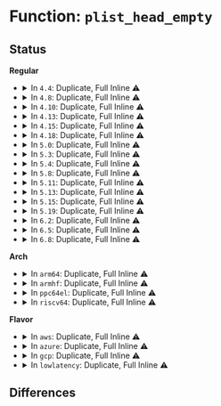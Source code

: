 # Function: <code>plist_head_empty</code>

## Status
<b>Regular</b>
<ul>
<li>
<details>
<summary>In <code>4.4</code>: Duplicate, Full Inline ⚠️</summary>

**Collision:** Static Duplication

**Inline:** Full

**Transformation:** False

**Instances:**

```
In kernel/sched/rt.c (ffffffff810bef45)
Location: include/linux/plist.h:212
Inline: True
Inline callers:
  - kernel/sched/rt.c:pick_next_pushable_task
  - kernel/sched/rt.c:set_curr_task_rt
  - kernel/sched/rt.c:pull_rt_task
  - kernel/sched/rt.c:dequeue_task_rt
```
```
In kernel/power/qos.c (ffffffff810cbf8a)
Location: include/linux/plist.h:212
Inline: True
Inline callers:
  - kernel/power/qos.c:pm_qos_dbg_show_requests
  - kernel/power/qos.c:pm_qos_dbg_show_requests
  - kernel/power/qos.c:pm_qos_power_read
  - kernel/power/qos.c:pm_qos_update_target
```
```
In lib/plist.c (ffffffff813ede42)
Location: include/linux/plist.h:212
Inline: True
Inline callers:
  - lib/plist.c:plist_add
```
</details>
</li>
<li>
<details>
<summary>In <code>4.8</code>: Duplicate, Full Inline ⚠️</summary>

**Collision:** Static Duplication

**Inline:** Full

**Transformation:** False

**Instances:**

```
In kernel/sched/rt.c (ffffffff810c2c1a)
Location: include/linux/plist.h:212
Inline: True
Inline callers:
  - kernel/sched/rt.c:set_curr_task_rt
  - kernel/sched/rt.c:pull_rt_task
  - kernel/sched/rt.c:push_irq_work_func
  - kernel/sched/rt.c:pick_next_pushable_task
  - kernel/sched/rt.c:dequeue_task_rt
```
```
In kernel/power/qos.c (ffffffff810d0c73)
Location: include/linux/plist.h:212
Inline: True
Inline callers:
  - kernel/power/qos.c:pm_qos_power_read
  - kernel/power/qos.c:pm_qos_update_target
  - kernel/power/qos.c:pm_qos_update_target
  - kernel/power/qos.c:pm_qos_dbg_show_requests
  - kernel/power/qos.c:pm_qos_dbg_show_requests
```
```
In lib/plist.c (ffffffff814340b0)
Location: include/linux/plist.h:212
Inline: True
Inline callers:
  - lib/plist.c:plist_requeue
  - lib/plist.c:plist_add
```
</details>
</li>
<li>
<details>
<summary>In <code>4.10</code>: Duplicate, Full Inline ⚠️</summary>

**Collision:** Static Duplication

**Inline:** Full

**Transformation:** False

**Instances:**

```
In kernel/sched/rt.c (ffffffff810c8c6a)
Location: include/linux/plist.h:212
Inline: True
Inline callers:
  - kernel/sched/rt.c:set_curr_task_rt
  - kernel/sched/rt.c:pull_rt_task
  - kernel/sched/rt.c:push_irq_work_func
  - kernel/sched/rt.c:pick_next_pushable_task
  - kernel/sched/rt.c:dequeue_task_rt
```
```
In kernel/power/qos.c (ffffffff810d76e3)
Location: include/linux/plist.h:212
Inline: True
Inline callers:
  - kernel/power/qos.c:pm_qos_power_read
  - kernel/power/qos.c:pm_qos_update_target
  - kernel/power/qos.c:pm_qos_update_target
  - kernel/power/qos.c:pm_qos_dbg_show_requests
  - kernel/power/qos.c:pm_qos_dbg_show_requests
```
```
In lib/plist.c (ffffffff81450340)
Location: include/linux/plist.h:212
Inline: True
Inline callers:
  - lib/plist.c:plist_requeue
  - lib/plist.c:plist_add
```
</details>
</li>
<li>
<details>
<summary>In <code>4.13</code>: Duplicate, Full Inline ⚠️</summary>

**Collision:** Static Duplication

**Inline:** Full

**Transformation:** False

**Instances:**

```
In kernel/sched/rt.c (ffffffff810c4647)
Location: include/linux/plist.h:212
Inline: True
Inline callers:
  - kernel/sched/rt.c:set_curr_task_rt
  - kernel/sched/rt.c:pull_rt_task
  - kernel/sched/rt.c:push_irq_work_func
  - kernel/sched/rt.c:pick_next_pushable_task
  - kernel/sched/rt.c:pick_next_task_rt
  - kernel/sched/rt.c:pick_next_task_rt
  - kernel/sched/rt.c:dequeue_task_rt
```
```
In kernel/power/qos.c (ffffffff810d6733)
Location: include/linux/plist.h:212
Inline: True
Inline callers:
  - kernel/power/qos.c:pm_qos_power_read
  - kernel/power/qos.c:pm_qos_update_target
  - kernel/power/qos.c:pm_qos_update_target
  - kernel/power/qos.c:pm_qos_dbg_show_requests
  - kernel/power/qos.c:pm_qos_dbg_show_requests
```
```
In mm/swapfile.c (ffffffff8120fe35)
Location: include/linux/plist.h:212
Inline: True
Inline callers:
  - mm/swapfile.c:has_usable_swap
```
```
In lib/plist.c (ffffffff818f00a0)
Location: include/linux/plist.h:212
Inline: True
Inline callers:
  - lib/plist.c:plist_requeue
  - lib/plist.c:plist_add
```
</details>
</li>
<li>
<details>
<summary>In <code>4.15</code>: Duplicate, Full Inline ⚠️</summary>

**Collision:** Static Duplication

**Inline:** Full

**Transformation:** False

**Instances:**

```
In kernel/sched/rt.c (ffffffff810cbce7)
Location: include/linux/plist.h:212
Inline: True
Inline callers:
  - kernel/sched/rt.c:set_curr_task_rt
  - kernel/sched/rt.c:pull_rt_task
  - kernel/sched/rt.c:rto_push_irq_work_func
  - kernel/sched/rt.c:pick_next_pushable_task
  - kernel/sched/rt.c:pick_next_task_rt
  - kernel/sched/rt.c:pick_next_task_rt
  - kernel/sched/rt.c:dequeue_task_rt
```
```
In kernel/power/qos.c (ffffffff810de6c3)
Location: include/linux/plist.h:212
Inline: True
Inline callers:
  - kernel/power/qos.c:pm_qos_power_read
  - kernel/power/qos.c:pm_qos_update_target
  - kernel/power/qos.c:pm_qos_update_target
  - kernel/power/qos.c:pm_qos_dbg_show_requests
  - kernel/power/qos.c:pm_qos_dbg_show_requests
```
```
In mm/swapfile.c (ffffffff8122bde5)
Location: include/linux/plist.h:212
Inline: True
Inline callers:
  - mm/swapfile.c:has_usable_swap
```
```
In lib/plist.c (ffffffff819764f0)
Location: include/linux/plist.h:212
Inline: True
Inline callers:
  - lib/plist.c:plist_requeue
  - lib/plist.c:plist_add
```
</details>
</li>
<li>
<details>
<summary>In <code>4.18</code>: Duplicate, Full Inline ⚠️</summary>

**Collision:** Static Duplication

**Inline:** Full

**Transformation:** False

**Instances:**

```
In kernel/sched/rt.c (ffffffff810d2c17)
Location: include/linux/plist.h:212
Inline: True
Inline callers:
  - kernel/sched/rt.c:set_curr_task_rt
  - kernel/sched/rt.c:pull_rt_task
  - kernel/sched/rt.c:rto_push_irq_work_func
  - kernel/sched/rt.c:pick_next_pushable_task
  - kernel/sched/rt.c:pick_next_task_rt
  - kernel/sched/rt.c:pick_next_task_rt
  - kernel/sched/rt.c:dequeue_task_rt
```
```
In kernel/power/qos.c (ffffffff810e6d12)
Location: include/linux/plist.h:212
Inline: True
Inline callers:
  - kernel/power/qos.c:pm_qos_power_read
  - kernel/power/qos.c:pm_qos_update_target
  - kernel/power/qos.c:pm_qos_update_target
  - kernel/power/qos.c:pm_qos_dbg_show_requests
  - kernel/power/qos.c:pm_qos_dbg_show_requests
```
```
In mm/swapfile.c (ffffffff8124d0a5)
Location: include/linux/plist.h:212
Inline: True
Inline callers:
  - mm/swapfile.c:has_usable_swap
```
```
In lib/plist.c (ffffffff819d2cb0)
Location: include/linux/plist.h:212
Inline: True
Inline callers:
  - lib/plist.c:plist_requeue
  - lib/plist.c:plist_add
```
</details>
</li>
<li>
<details>
<summary>In <code>5.0</code>: Duplicate, Full Inline ⚠️</summary>

**Collision:** Static Duplication

**Inline:** Full

**Transformation:** False

**Instances:**

```
In kernel/sched/rt.c (ffffffff810dc667)
Location: include/linux/plist.h:212
Inline: True
Inline callers:
  - kernel/sched/rt.c:set_curr_task_rt
  - kernel/sched/rt.c:pull_rt_task
  - kernel/sched/rt.c:rto_push_irq_work_func
  - kernel/sched/rt.c:pick_next_pushable_task
  - kernel/sched/rt.c:pick_next_task_rt
  - kernel/sched/rt.c:pick_next_task_rt
  - kernel/sched/rt.c:dequeue_task_rt
```
```
In kernel/power/qos.c (ffffffff810f2312)
Location: include/linux/plist.h:212
Inline: True
Inline callers:
  - kernel/power/qos.c:pm_qos_power_read
  - kernel/power/qos.c:pm_qos_update_target
  - kernel/power/qos.c:pm_qos_update_target
  - kernel/power/qos.c:pm_qos_debug_show
  - kernel/power/qos.c:pm_qos_debug_show
```
```
In mm/swapfile.c (ffffffff812614a5)
Location: include/linux/plist.h:212
Inline: True
Inline callers:
  - mm/swapfile.c:has_usable_swap
```
```
In lib/plist.c (ffffffff81a0c330)
Location: include/linux/plist.h:212
Inline: True
Inline callers:
  - lib/plist.c:plist_requeue
  - lib/plist.c:plist_add
```
</details>
</li>
<li>
<details>
<summary>In <code>5.3</code>: Duplicate, Full Inline ⚠️</summary>

**Collision:** Static Duplication

**Inline:** Full

**Transformation:** False

**Instances:**

```
In kernel/sched/rt.c (ffffffff810e3607)
Location: include/linux/plist.h:210
Inline: True
Inline callers:
  - kernel/sched/rt.c:set_curr_task_rt
  - kernel/sched/rt.c:pull_rt_task
  - kernel/sched/rt.c:rto_push_irq_work_func
  - kernel/sched/rt.c:pick_next_pushable_task
  - kernel/sched/rt.c:pick_next_task_rt
  - kernel/sched/rt.c:pick_next_task_rt
  - kernel/sched/rt.c:dequeue_task_rt
```
```
In kernel/power/qos.c (ffffffff810fa7c5)
Location: include/linux/plist.h:210
Inline: True
Inline callers:
  - kernel/power/qos.c:pm_qos_power_read
  - kernel/power/qos.c:pm_qos_update_target
  - kernel/power/qos.c:pm_qos_update_target
  - kernel/power/qos.c:pm_qos_debug_show
  - kernel/power/qos.c:pm_qos_debug_show
```
```
In mm/swapfile.c (ffffffff8127c415)
Location: include/linux/plist.h:210
Inline: True
Inline callers:
  - mm/swapfile.c:has_usable_swap
```
```
In lib/plist.c (ffffffff81a7bc90)
Location: include/linux/plist.h:210
Inline: True
Inline callers:
  - lib/plist.c:plist_requeue
  - lib/plist.c:plist_add
```
</details>
</li>
<li>
<details>
<summary>In <code>5.4</code>: Duplicate, Full Inline ⚠️</summary>

**Collision:** Static Duplication

**Inline:** Full

**Transformation:** False

**Instances:**

```
In kernel/sched/rt.c (ffffffff810efc5c)
Location: include/linux/plist.h:210
Inline: True
Inline callers:
  - kernel/sched/rt.c:pull_rt_task
  - kernel/sched/rt.c:rto_push_irq_work_func
  - kernel/sched/rt.c:pick_next_pushable_task
  - kernel/sched/rt.c:pick_next_task_rt
  - kernel/sched/rt.c:pick_next_task_rt
  - kernel/sched/rt.c:dequeue_task_rt
```
```
In kernel/power/qos.c (ffffffff81106665)
Location: include/linux/plist.h:210
Inline: True
Inline callers:
  - kernel/power/qos.c:pm_qos_power_read
  - kernel/power/qos.c:pm_qos_update_target
  - kernel/power/qos.c:pm_qos_update_target
  - kernel/power/qos.c:pm_qos_debug_show
  - kernel/power/qos.c:pm_qos_debug_show
```
```
In mm/swapfile.c (ffffffff8128bef5)
Location: include/linux/plist.h:210
Inline: True
Inline callers:
  - mm/swapfile.c:has_usable_swap
```
```
In lib/plist.c (ffffffff81ab2ff0)
Location: include/linux/plist.h:210
Inline: True
Inline callers:
  - lib/plist.c:plist_requeue
  - lib/plist.c:plist_add
```
</details>
</li>
<li>
<details>
<summary>In <code>5.8</code>: Duplicate, Full Inline ⚠️</summary>

**Collision:** Static Duplication

**Inline:** Full

**Transformation:** False

**Instances:**

```
In kernel/sched/rt.c (ffffffff810f95a9)
Location: include/linux/plist.h:210
Inline: True
Inline callers:
  - kernel/sched/rt.c:pull_rt_task
  - kernel/sched/rt.c:rto_push_irq_work_func
  - kernel/sched/rt.c:pick_next_pushable_task
  - kernel/sched/rt.c:pick_next_task_rt
  - kernel/sched/rt.c:pick_next_task_rt
  - kernel/sched/rt.c:dequeue_task_rt
```
```
In kernel/power/qos.c (ffffffff81111365)
Location: include/linux/plist.h:210
Inline: True
```
```
In mm/swapfile.c (ffffffff812bedf5)
Location: include/linux/plist.h:210
Inline: True
Inline callers:
  - mm/swapfile.c:has_usable_swap
```
```
In lib/plist.c (ffffffff815ed880)
Location: include/linux/plist.h:210
Inline: True
Inline callers:
  - lib/plist.c:plist_requeue
  - lib/plist.c:plist_add
```
</details>
</li>
<li>
<details>
<summary>In <code>5.11</code>: Duplicate, Full Inline ⚠️</summary>

**Collision:** Static Duplication

**Inline:** Full

**Transformation:** False

**Instances:**

```
In kernel/sched/rt.c (ffffffff810f789e)
Location: include/linux/plist.h:210
Inline: True
Inline callers:
  - kernel/sched/rt.c:pull_rt_task
  - kernel/sched/rt.c:rto_push_irq_work_func
  - kernel/sched/rt.c:pick_next_pushable_task
  - kernel/sched/rt.c:pick_next_task_rt
  - kernel/sched/rt.c:pick_next_task_rt
  - kernel/sched/rt.c:dequeue_task_rt
```
```
In kernel/power/qos.c (ffffffff8110e4e5)
Location: include/linux/plist.h:210
Inline: True
```
```
In mm/swapfile.c (ffffffff812caa15)
Location: include/linux/plist.h:210
Inline: True
Inline callers:
  - mm/swapfile.c:has_usable_swap
```
```
In lib/plist.c (ffffffff81611fb0)
Location: include/linux/plist.h:210
Inline: True
Inline callers:
  - lib/plist.c:plist_requeue
  - lib/plist.c:plist_add
```
</details>
</li>
<li>
<details>
<summary>In <code>5.13</code>: Duplicate, Full Inline ⚠️</summary>

**Collision:** Static Duplication

**Inline:** Full

**Transformation:** False

**Instances:**

```
In kernel/sched/rt.c (ffffffff810f9643)
Location: include/linux/plist.h:210
Inline: True
Inline callers:
  - kernel/sched/rt.c:pull_rt_task
  - kernel/sched/rt.c:rto_push_irq_work_func
  - kernel/sched/rt.c:pick_next_pushable_task
  - kernel/sched/rt.c:pick_next_task_rt
  - kernel/sched/rt.c:pick_next_task_rt
  - kernel/sched/rt.c:dequeue_task_rt
```
```
In kernel/power/qos.c (ffffffff8110efc5)
Location: include/linux/plist.h:210
Inline: True
```
```
In mm/swapfile.c (ffffffff812d14f5)
Location: include/linux/plist.h:210
Inline: True
Inline callers:
  - mm/swapfile.c:has_usable_swap
```
```
In lib/plist.c (ffffffff815f56a0)
Location: include/linux/plist.h:210
Inline: True
Inline callers:
  - lib/plist.c:plist_requeue
  - lib/plist.c:plist_add
```
</details>
</li>
<li>
<details>
<summary>In <code>5.15</code>: Duplicate, Full Inline ⚠️</summary>

**Collision:** Static Duplication

**Inline:** Full

**Transformation:** False

**Instances:**

```
In kernel/sched/rt.c (ffffffff81112e31)
Location: include/linux/plist.h:210
Inline: True
Inline callers:
  - kernel/sched/rt.c:pull_rt_task
  - kernel/sched/rt.c:rto_push_irq_work_func
  - kernel/sched/rt.c:pick_next_pushable_task
  - kernel/sched/rt.c:pick_next_task_rt
  - kernel/sched/rt.c:pick_next_task_rt
  - kernel/sched/rt.c:dequeue_task_rt
```
```
In kernel/power/qos.c (ffffffff8112e8b8)
Location: include/linux/plist.h:210
Inline: True
Inline callers:
  - kernel/power/qos.c:cpu_latency_qos_read
  - kernel/power/qos.c:pm_qos_update_target
  - kernel/power/qos.c:pm_qos_update_target
```
```
In mm/swapfile.c (ffffffff81316bf5)
Location: include/linux/plist.h:210
Inline: True
Inline callers:
  - mm/swapfile.c:has_usable_swap
```
```
In lib/plist.c (ffffffff81662b00)
Location: include/linux/plist.h:210
Inline: True
Inline callers:
  - lib/plist.c:plist_requeue
  - lib/plist.c:plist_add
```
</details>
</li>
<li>
<details>
<summary>In <code>5.19</code>: Duplicate, Full Inline ⚠️</summary>

**Collision:** Static Duplication

**Inline:** Full

**Transformation:** False

**Instances:**

```
In kernel/sched/build_policy.c (ffffffff81130110)
Location: include/linux/plist.h:213
Inline: True
Inline callers:
  - kernel/sched/build_policy.c:pull_rt_task
  - kernel/sched/build_policy.c:rto_push_irq_work_func
  - kernel/sched/build_policy.c:pick_next_pushable_task
  - kernel/sched/build_policy.c:pick_next_task_rt
  - kernel/sched/build_policy.c:pick_next_task_rt
  - kernel/sched/build_policy.c:dequeue_task_rt
```
```
In kernel/power/qos.c (ffffffff8114fcee)
Location: include/linux/plist.h:213
Inline: True
Inline callers:
  - kernel/power/qos.c:cpu_latency_qos_read
  - kernel/power/qos.c:pm_qos_update_target
  - kernel/power/qos.c:pm_qos_update_target
```
```
In mm/swapfile.c (ffffffff81382216)
Location: include/linux/plist.h:213
Inline: True
Inline callers:
  - mm/swapfile.c:has_usable_swap
```
```
In lib/plist.c (ffffffff8177c9e0)
Location: include/linux/plist.h:213
Inline: True
Inline callers:
  - lib/plist.c:plist_requeue
  - lib/plist.c:plist_add
```
</details>
</li>
<li>
<details>
<summary>In <code>6.2</code>: Duplicate, Full Inline ⚠️</summary>

**Collision:** Static Duplication

**Inline:** Full

**Transformation:** False

**Instances:**

```
In kernel/sched/build_policy.c (ffffffff8115a381)
Location: include/linux/plist.h:213
Inline: True
Inline callers:
  - kernel/sched/build_policy.c:pull_rt_task
  - kernel/sched/build_policy.c:rto_push_irq_work_func
  - kernel/sched/build_policy.c:pick_next_pushable_task
  - kernel/sched/build_policy.c:pick_next_task_rt
  - kernel/sched/build_policy.c:pick_next_task_rt
  - kernel/sched/build_policy.c:dequeue_task_rt
```
```
In kernel/power/qos.c (ffffffff8117e59e)
Location: include/linux/plist.h:213
Inline: True
Inline callers:
  - kernel/power/qos.c:cpu_latency_qos_read
  - kernel/power/qos.c:pm_qos_update_target
  - kernel/power/qos.c:pm_qos_update_target
```
```
In mm/swapfile.c (ffffffff81400a26)
Location: include/linux/plist.h:213
Inline: True
Inline callers:
  - mm/swapfile.c:has_usable_swap
```
```
In lib/plist.c (ffffffff82039430)
Location: include/linux/plist.h:213
Inline: True
Inline callers:
  - lib/plist.c:plist_requeue
  - lib/plist.c:plist_add
```
</details>
</li>
<li>
<details>
<summary>In <code>6.5</code>: Duplicate, Full Inline ⚠️</summary>

**Collision:** Static Duplication

**Inline:** Full

**Transformation:** False

**Instances:**

```
In kernel/sched/build_policy.c (ffffffff8116a591)
Location: include/linux/plist.h:213
Inline: True
Inline callers:
  - kernel/sched/build_policy.c:pull_rt_task
  - kernel/sched/build_policy.c:rto_push_irq_work_func
  - kernel/sched/build_policy.c:pick_next_pushable_task
  - kernel/sched/build_policy.c:pick_next_task_rt
  - kernel/sched/build_policy.c:pick_next_task_rt
  - kernel/sched/build_policy.c:dequeue_task_rt
```
```
In kernel/power/qos.c (ffffffff8118f1fe)
Location: include/linux/plist.h:213
Inline: True
Inline callers:
  - kernel/power/qos.c:cpu_latency_qos_read
  - kernel/power/qos.c:pm_qos_update_target
  - kernel/power/qos.c:pm_qos_update_target
```
```
In mm/swapfile.c (ffffffff814338c6)
Location: include/linux/plist.h:213
Inline: True
Inline callers:
  - mm/swapfile.c:has_usable_swap
```
```
In lib/plist.c (ffffffff820b7750)
Location: include/linux/plist.h:213
Inline: True
Inline callers:
  - lib/plist.c:plist_requeue
  - lib/plist.c:plist_add
```
</details>
</li>
<li>
<details>
<summary>In <code>6.8</code>: Duplicate, Full Inline ⚠️</summary>

**Collision:** Static Duplication

**Inline:** Full

**Transformation:** False

**Instances:**

```
In kernel/sched/build_policy.c (ffffffff81177c51)
Location: include/linux/plist.h:203
Inline: True
Inline callers:
  - kernel/sched/build_policy.c:pull_rt_task
  - kernel/sched/build_policy.c:rto_push_irq_work_func
  - kernel/sched/build_policy.c:pick_next_pushable_task
  - kernel/sched/build_policy.c:pick_next_task_rt
  - kernel/sched/build_policy.c:pick_next_task_rt
  - kernel/sched/build_policy.c:dequeue_task_rt
```
```
In kernel/power/qos.c (ffffffff8119dbae)
Location: include/linux/plist.h:203
Inline: True
Inline callers:
  - kernel/power/qos.c:cpu_latency_qos_read
  - kernel/power/qos.c:pm_qos_update_target
  - kernel/power/qos.c:pm_qos_update_target
```
```
In mm/swapfile.c (ffffffff8146ccb6)
Location: include/linux/plist.h:203
Inline: True
Inline callers:
  - mm/swapfile.c:has_usable_swap
```
```
In lib/plist.c (ffffffff82192060)
Location: include/linux/plist.h:203
Inline: True
Inline callers:
  - lib/plist.c:plist_requeue
  - lib/plist.c:plist_add
```
</details>
</li>
</ul>
<b>Arch</b>
<ul>
<li>
<details>
<summary>In <code>arm64</code>: Duplicate, Full Inline ⚠️</summary>

**Collision:** Static Duplication

**Inline:** Full

**Transformation:** False

**Instances:**

```
In kernel/sched/rt.c (ffff800010151084)
Location: include/linux/plist.h:210
Inline: True
Inline callers:
  - kernel/sched/rt.c:pull_rt_task
  - kernel/sched/rt.c:rto_push_irq_work_func
  - kernel/sched/rt.c:pick_next_pushable_task
  - kernel/sched/rt.c:pick_next_task_rt
  - kernel/sched/rt.c:pick_next_task_rt
  - kernel/sched/rt.c:dequeue_task_rt
```
```
In kernel/power/qos.c (ffff80001016cdb8)
Location: include/linux/plist.h:210
Inline: True
Inline callers:
  - kernel/power/qos.c:pm_qos_power_read
  - kernel/power/qos.c:pm_qos_update_target
  - kernel/power/qos.c:pm_qos_update_target
  - kernel/power/qos.c:pm_qos_debug_show
  - kernel/power/qos.c:pm_qos_debug_show
```
```
In mm/swapfile.c (ffff800010327600)
Location: include/linux/plist.h:210
Inline: True
Inline callers:
  - mm/swapfile.c:has_usable_swap
```
```
In lib/plist.c (ffff800010d8d2a0)
Location: include/linux/plist.h:210
Inline: True
Inline callers:
  - lib/plist.c:plist_requeue
  - lib/plist.c:plist_add
```
</details>
</li>
<li>
<details>
<summary>In <code>armhf</code>: Duplicate, Full Inline ⚠️</summary>

**Collision:** Static Duplication

**Inline:** Full

**Transformation:** False

**Instances:**

```
In kernel/sched/rt.c (c039c324)
Location: include/linux/plist.h:210
Inline: True
Inline callers:
  - kernel/sched/rt.c:pull_rt_task
  - kernel/sched/rt.c:rto_push_irq_work_func
  - kernel/sched/rt.c:pick_next_pushable_task
  - kernel/sched/rt.c:pick_next_task_rt
  - kernel/sched/rt.c:pick_next_task_rt
  - kernel/sched/rt.c:dequeue_task_rt
```
```
In kernel/power/qos.c (c03b818c)
Location: include/linux/plist.h:210
Inline: True
Inline callers:
  - kernel/power/qos.c:pm_qos_power_read
  - kernel/power/qos.c:pm_qos_update_target
  - kernel/power/qos.c:pm_qos_update_target
  - kernel/power/qos.c:pm_qos_debug_show
  - kernel/power/qos.c:pm_qos_debug_show
```
```
In mm/swapfile.c (c053ea68)
Location: include/linux/plist.h:210
Inline: True
Inline callers:
  - mm/swapfile.c:has_usable_swap
```
```
In lib/plist.c (c0e877a4)
Location: include/linux/plist.h:210
Inline: True
Inline callers:
  - lib/plist.c:plist_requeue
  - lib/plist.c:plist_add
```
</details>
</li>
<li>
<details>
<summary>In <code>ppc64el</code>: Duplicate, Full Inline ⚠️</summary>

**Collision:** Static Duplication

**Inline:** Full

**Transformation:** False

**Instances:**

```
In kernel/sched/rt.c (c0000000001a1f64)
Location: include/linux/plist.h:210
Inline: True
Inline callers:
  - kernel/sched/rt.c:pull_rt_task
  - kernel/sched/rt.c:rto_push_irq_work_func
  - kernel/sched/rt.c:pick_next_pushable_task
  - kernel/sched/rt.c:pick_next_task_rt
  - kernel/sched/rt.c:pick_next_task_rt
  - kernel/sched/rt.c:dequeue_task_rt
```
```
In kernel/power/qos.c (c0000000001c4740)
Location: include/linux/plist.h:210
Inline: True
Inline callers:
  - kernel/power/qos.c:pm_qos_power_read
  - kernel/power/qos.c:pm_qos_update_target
  - kernel/power/qos.c:pm_qos_update_target
  - kernel/power/qos.c:pm_qos_debug_show
  - kernel/power/qos.c:pm_qos_debug_show
```
```
In mm/swapfile.c (c0000000003fe24c)
Location: include/linux/plist.h:210
Inline: True
Inline callers:
  - mm/swapfile.c:has_usable_swap
```
```
In lib/plist.c (c000000000ecf530)
Location: include/linux/plist.h:210
Inline: True
Inline callers:
  - lib/plist.c:plist_requeue
  - lib/plist.c:plist_add
```
</details>
</li>
<li>
<details>
<summary>In <code>riscv64</code>: Duplicate, Full Inline ⚠️</summary>

**Collision:** Static Duplication

**Inline:** Full

**Transformation:** False

**Instances:**

```
In kernel/sched/rt.c (ffffffe0000f9b4e)
Location: include/linux/plist.h:210
Inline: True
Inline callers:
  - kernel/sched/rt.c:rto_push_irq_work_func
  - kernel/sched/rt.c:pick_next_pushable_task
  - kernel/sched/rt.c:pick_next_task_rt
  - kernel/sched/rt.c:pick_next_task_rt
  - kernel/sched/rt.c:dequeue_task_rt
```
```
In kernel/power/qos.c (ffffffe00010ca5c)
Location: include/linux/plist.h:210
Inline: True
Inline callers:
  - kernel/power/qos.c:pm_qos_power_read
  - kernel/power/qos.c:pm_qos_update_target
  - kernel/power/qos.c:pm_qos_update_target
  - kernel/power/qos.c:pm_qos_debug_show
  - kernel/power/qos.c:pm_qos_debug_show
```
```
In mm/swapfile.c (ffffffe0002274d2)
Location: include/linux/plist.h:210
Inline: True
Inline callers:
  - mm/swapfile.c:has_usable_swap
```
```
In lib/plist.c (ffffffe0008b5f2c)
Location: include/linux/plist.h:210
Inline: True
Inline callers:
  - lib/plist.c:plist_requeue
  - lib/plist.c:plist_add
```
</details>
</li>
</ul>
<b>Flavor</b>
<ul>
<li>
<details>
<summary>In <code>aws</code>: Duplicate, Full Inline ⚠️</summary>

**Collision:** Static Duplication

**Inline:** Full

**Transformation:** False

**Instances:**

```
In kernel/sched/rt.c (ffffffff810e954c)
Location: include/linux/plist.h:210
Inline: True
Inline callers:
  - kernel/sched/rt.c:pull_rt_task
  - kernel/sched/rt.c:rto_push_irq_work_func
  - kernel/sched/rt.c:pick_next_pushable_task
  - kernel/sched/rt.c:pick_next_task_rt
  - kernel/sched/rt.c:pick_next_task_rt
  - kernel/sched/rt.c:dequeue_task_rt
```
```
In kernel/power/qos.c (ffffffff810ff975)
Location: include/linux/plist.h:210
Inline: True
Inline callers:
  - kernel/power/qos.c:pm_qos_power_read
  - kernel/power/qos.c:pm_qos_update_target
  - kernel/power/qos.c:pm_qos_update_target
  - kernel/power/qos.c:pm_qos_debug_show
  - kernel/power/qos.c:pm_qos_debug_show
```
```
In mm/swapfile.c (ffffffff812844d5)
Location: include/linux/plist.h:210
Inline: True
Inline callers:
  - mm/swapfile.c:has_usable_swap
```
```
In lib/plist.c (ffffffff81a51e40)
Location: include/linux/plist.h:210
Inline: True
Inline callers:
  - lib/plist.c:plist_requeue
  - lib/plist.c:plist_add
```
</details>
</li>
<li>
<details>
<summary>In <code>azure</code>: Duplicate, Full Inline ⚠️</summary>

**Collision:** Static Duplication

**Inline:** Full

**Transformation:** False

**Instances:**

```
In kernel/sched/rt.c (ffffffff810d9017)
Location: include/linux/plist.h:210
Inline: True
Inline callers:
  - kernel/sched/rt.c:pull_rt_task
  - kernel/sched/rt.c:rto_push_irq_work_func
  - kernel/sched/rt.c:pick_next_pushable_task
  - kernel/sched/rt.c:pick_next_task_rt
  - kernel/sched/rt.c:pick_next_task_rt
  - kernel/sched/rt.c:dequeue_task_rt
```
```
In kernel/power/qos.c (ffffffff810efb65)
Location: include/linux/plist.h:210
Inline: True
Inline callers:
  - kernel/power/qos.c:pm_qos_power_read
  - kernel/power/qos.c:pm_qos_update_target
  - kernel/power/qos.c:pm_qos_update_target
  - kernel/power/qos.c:pm_qos_debug_show
  - kernel/power/qos.c:pm_qos_debug_show
```
```
In mm/swapfile.c (ffffffff81276365)
Location: include/linux/plist.h:210
Inline: True
Inline callers:
  - mm/swapfile.c:has_usable_swap
```
```
In lib/plist.c (ffffffff81a0ef40)
Location: include/linux/plist.h:210
Inline: True
Inline callers:
  - lib/plist.c:plist_requeue
  - lib/plist.c:plist_add
```
</details>
</li>
<li>
<details>
<summary>In <code>gcp</code>: Duplicate, Full Inline ⚠️</summary>

**Collision:** Static Duplication

**Inline:** Full

**Transformation:** False

**Instances:**

```
In kernel/sched/rt.c (ffffffff810e618c)
Location: include/linux/plist.h:210
Inline: True
Inline callers:
  - kernel/sched/rt.c:pull_rt_task
  - kernel/sched/rt.c:rto_push_irq_work_func
  - kernel/sched/rt.c:pick_next_pushable_task
  - kernel/sched/rt.c:pick_next_task_rt
  - kernel/sched/rt.c:pick_next_task_rt
  - kernel/sched/rt.c:dequeue_task_rt
```
```
In kernel/power/qos.c (ffffffff810fcb35)
Location: include/linux/plist.h:210
Inline: True
Inline callers:
  - kernel/power/qos.c:pm_qos_power_read
  - kernel/power/qos.c:pm_qos_update_target
  - kernel/power/qos.c:pm_qos_update_target
  - kernel/power/qos.c:pm_qos_debug_show
  - kernel/power/qos.c:pm_qos_debug_show
```
```
In mm/swapfile.c (ffffffff812822e5)
Location: include/linux/plist.h:210
Inline: True
Inline callers:
  - mm/swapfile.c:has_usable_swap
```
```
In lib/plist.c (ffffffff81abe230)
Location: include/linux/plist.h:210
Inline: True
Inline callers:
  - lib/plist.c:plist_requeue
  - lib/plist.c:plist_add
```
</details>
</li>
<li>
<details>
<summary>In <code>lowlatency</code>: Duplicate, Full Inline ⚠️</summary>

**Collision:** Static Duplication

**Inline:** Full

**Transformation:** False

**Instances:**

```
In kernel/sched/rt.c (ffffffff810efe85)
Location: include/linux/plist.h:210
Inline: True
Inline callers:
  - kernel/sched/rt.c:pull_rt_task
  - kernel/sched/rt.c:rto_push_irq_work_func
  - kernel/sched/rt.c:pick_next_pushable_task
  - kernel/sched/rt.c:pick_next_task_rt
  - kernel/sched/rt.c:pick_next_task_rt
  - kernel/sched/rt.c:dequeue_task_rt
```
```
In kernel/power/qos.c (ffffffff81107d65)
Location: include/linux/plist.h:210
Inline: True
Inline callers:
  - kernel/power/qos.c:pm_qos_power_read
  - kernel/power/qos.c:pm_qos_update_target
  - kernel/power/qos.c:pm_qos_update_target
  - kernel/power/qos.c:pm_qos_debug_show
  - kernel/power/qos.c:pm_qos_debug_show
```
```
In mm/swapfile.c (ffffffff81291fd6)
Location: include/linux/plist.h:210
Inline: True
Inline callers:
  - mm/swapfile.c:has_usable_swap
```
```
In lib/plist.c (ffffffff81aca6d0)
Location: include/linux/plist.h:210
Inline: True
Inline callers:
  - lib/plist.c:plist_requeue
  - lib/plist.c:plist_add
```
</details>
</li>
</ul>

## Differences
